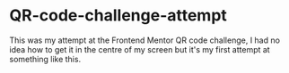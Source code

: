 # QR-code-challenge-attempt
This was my attempt at the Frontend Mentor QR code challenge, I had no idea how to get it in the centre of my screen but it's my first attempt at something like this.
